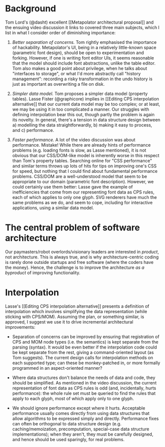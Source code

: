# Background

Tom Lord's (@dasht) excellent [[Metapolator architectural proposal]] and the ensuing video discussion it links to covered three main subjects, which I list in what I consider order of diminishing importance:

1. *Better separation of concerns.* Tom rightly emphasised the importance of hackability. Metapolator's UI, being in a relatively little-known space (parametric font design), should be open to experimentation and forking. However, if one is writing font editor UIs, it seems reasonable that the model should include font abstractions, unlike the table editor. Tom also makes a good point about privilege, when he talks about "interfaces to storage", or what I'd more abstractly call "history management": recording a risky transformation in the undo history is just as important as overwriting a file on disk.

2. *Simpler data model.* Tom proposes a simpler data model (property tables). Lasse Fister (@graphicore) implies in [[Editing CPS interpolation alternative]] that our current data model may be too complex; or at least, we may be using it in too complicated a manner. Our struggles with defining interpolation bear this out, though partly the problem is again its novelty. In general, there's a tension in data structure design between a) modelling the data straightforwardly, b) making it easy to process, and c) performance.

3. *Faster performance.* A lot of the video discussion was about performance. Mistake! While there are already hints of performance problems (e.g. loading fonts is slow, as Lasse mentioned), it is not obvious that our CSS/DOM-like model is inherently worse in this respect than Tom's property tables. Searching online for "CSS performance" and similar terms throws up lots of hits for tips on improving one's CSS for speed, but nothing that I could find about fundamental performance problems. CSS/DOM are a well-understood model that seem to be appropriate to our domain (parametric font description). However, we could certainly use them better: Lasse gave the example of inefficiencies that come from our representing font data as CPS rules, each of which applies to only one glyph. SVG renderers have much the same problems as we do, and seem to cope, including for interactive applications, using a similar data model.

# The central problem of software architecture

Our paymasters/robot overlords/visionary leaders are interested in _product_, not architecture. This is always true, and is why architecture-centric coding is rarely done outside startups and free software (where the coders have the money). Hence, the challenge is to improve the architecture _as a byproduct_ of improving functionality.

# Interpolation

Lasse's [[Editing CPS interpolation alternative]] presents a definition of interpolation which involves simplifying the data representation (while sticking with CPS/MOM). Assuming the plan, or something similar, is approved, I suggest we use it to drive incremental architectural improvements:

* Separation of concerns can be improved by ensuring that registration of CPS and MOM node types (i.e. the semantics) is kept separate from the parsing (syntax). It would be even better if the interpolation code could be kept separate from the rest, giving a command-oriented layout (as Tom suggests). The current design calls for interpolation methods on each supported type; can these be monkey-patched in, or more formally programmed in an aspect-oriented manner?

* Where data structures don't balance the needs of data and code, they should be simplified. As mentioned in the video discussion, the current representation of font data as CPS rules is odd (and, incidentally, hurts performance): the whole rule set must be queried to find the rules that apply to each glyph, most of which apply only to one glyph.

* We should ignore performance except where it hurts. Acceptable performance usually comes directly from using data structures that allow algorithms to be expressed simply and directly. Performance fixes can often be orthogonal to data structure design (e.g. caching/memoization, precomputation, special-case data structure implementations); when they aren't, they must be carefully designed, and hence should be used sparingly, for real problems. 